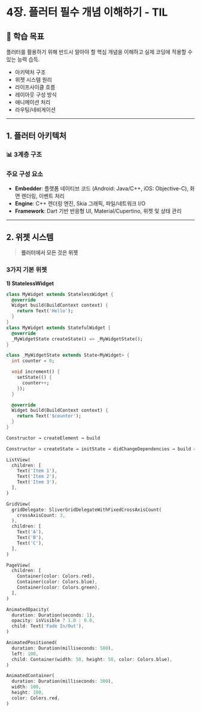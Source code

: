 # 4장. 플러터 필수 개념 이해하기 - TIL

## 📌 학습 목표
플러터를 활용하기 위해 반드시 알아야 할 핵심 개념을 이해하고 실제 코딩에 적용할 수 있는 능력 습득.  
- 아키텍처 구조
- 위젯 시스템 원리
- 라이프사이클 흐름
- 레이아웃 구성 방식
- 애니메이션 처리
- 라우팅/네비게이션

---

## 1. 플러터 아키텍처

### 📊 3계층 구조

### 주요 구성 요소
- **Embedder**: 플랫폼 네이티브 코드 (Android: Java/C++, iOS: Objective-C), 화면 렌더링, 이벤트 처리  
- **Engine**: C++ 렌더링 엔진, Skia 그래픽, 파일/네트워크 I/O  
- **Framework**: Dart 기반 반응형 UI, Material/Cupertino, 위젯 및 상태 관리

---

## 2. 위젯 시스템

> **플러터에서 모든 것은 위젯**

### 3가지 기본 위젯

**1) StatelessWidget**
```dart
class MyWidget extends StatelessWidget {
  @override
  Widget build(BuildContext context) {
    return Text('Hello');
  }
}
class MyWidget extends StatefulWidget {
  @override
  _MyWidgetState createState() => _MyWidgetState();
}

class _MyWidgetState extends State<MyWidget> {
  int counter = 0;

  void increment() {
    setState(() {
      counter++;
    });
  }

  @override
  Widget build(BuildContext context) {
    return Text('$counter');
  }
}

Constructor → createElement → build

Constructor → createState → initState → didChangeDependencies → build → setState → build (반복) → dispose

ListView(
  children: [
    Text('Item 1'),
    Text('Item 2'),
    Text('Item 3'),
  ],
)

GridView(
  gridDelegate: SliverGridDelegateWithFixedCrossAxisCount(
    crossAxisCount: 3,
  ),
  children: [
    Text('A'),
    Text('B'),
    Text('C'),
  ],
)

PageView(
  children: [
    Container(color: Colors.red),
    Container(color: Colors.blue),
    Container(color: Colors.green),
  ],
)

AnimatedOpacity(
  duration: Duration(seconds: 1),
  opacity: isVisible ? 1.0 : 0.0,
  child: Text('Fade In/Out'),
)

AnimatedPositioned(
  duration: Duration(milliseconds: 500),
  left: 100,
  child: Container(width: 50, height: 50, color: Colors.blue),
)

AnimatedContainer(
  duration: Duration(milliseconds: 300),
  width: 100,
  height: 100,
  color: Colors.red,
)
